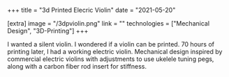+++
title = "3d Printed Elecric Violin"
date = "2021-05-20"

[extra]
image = "/3dpviolin.png"
link = ""
technologies = ["Mechanical Design", "3D-Printing"]
+++

I wanted a silent violin. I wondered if a violin can be printed.
70 hours of printing later, I had a working electric violin.
Mechanical design inspired by commercial electric violins with adjustments to use ukelele tuning pegs, along with a carbon fiber rod insert for stiffness.